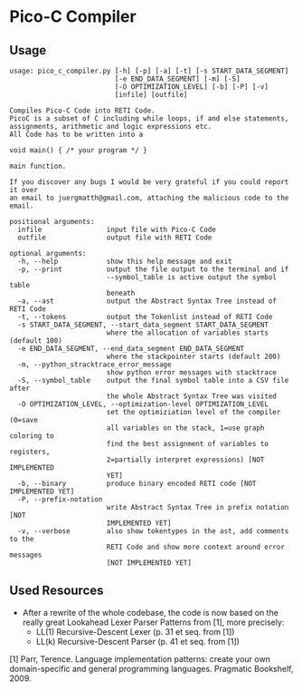 # Pico-C Compiler

## Usage
```
usage: pico_c_compiler.py [-h] [-p] [-a] [-t] [-s START_DATA_SEGMENT]
                          [-e END_DATA_SEGMENT] [-m] [-S]
                          [-O OPTIMIZATION_LEVEL] [-b] [-P] [-v]
                          [infile] [outfile]

Compiles Pico-C Code into RETI Code.
PicoC is a subset of C including while loops, if and else statements,
assignments, arithmetic and logic expressions etc.
All Code has to be written into a

void main() { /* your program */ }

main function.

If you discover any bugs I would be very grateful if you could report it over
an email to juergmatth@gmail.com, attaching the malicious code to the email.

positional arguments:
  infile                input file with Pico-C Code
  outfile               output file with RETI Code

optional arguments:
  -h, --help            show this help message and exit
  -p, --print           output the file output to the terminal and if
                        --symbol_table is active output the symbol table
                        beneath
  -a, --ast             output the Abstract Syntax Tree instead of RETI Code
  -t, --tokens          output the Tokenlist instead of RETI Code
  -s START_DATA_SEGMENT, --start_data_segment START_DATA_SEGMENT
                        where the allocation of variables starts (default 100)
  -e END_DATA_SEGMENT, --end_data_segment END_DATA_SEGMENT
                        where the stackpointer starts (default 200)
  -m, --python_stracktrace_error_message
                        show python error messages with stacktrace
  -S, --symbol_table    output the final symbol table into a CSV file after
                        the whole Abstract Syntax Tree was visited
  -O OPTIMIZATION_LEVEL, --optimization-level OPTIMIZATION_LEVEL
                        set the optimiziation level of the compiler (0=save
                        all variables on the stack, 1=use graph coloring to
                        find the best assignment of variables to registers,
                        2=partially interpret expressions) [NOT IMPLEMENTED
                        YET]
  -b, --binary          produce binary encoded RETI code [NOT IMPLEMENTED YET]
  -P, --prefix-notation
                        write Abstract Syntax Tree in prefix notation [NOT
                        IMPLEMENTED YET]
  -v, --verbose         also show tokentypes in the ast, add comments to the
                        RETI Code and show more context around error messages
                        [NOT IMPLEMENTED YET]

```

## Used Resources
- After a rewrite of the whole codebase, the code is now based on the really
  great Lookahead Lexer Parser Patterns from [1], more precisely:
  - LL(1) Recursive-Descent Lexer (p. 31 et seq. from [1])
  - LL(k) Recursive-Descent Parser (p. 41 et seq. from [1])

[1] Parr, Terence. Language implementation patterns: create your own
domain-specific and general programming languages. Pragmatic Bookshelf, 2009.
